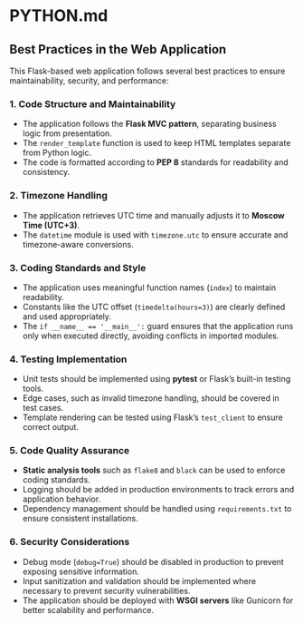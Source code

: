 # PYTHON.md

## Best Practices in the Web Application

This Flask-based web application follows several best practices to ensure maintainability, security, and performance:

### 1. Code Structure and Maintainability
- The application follows the **Flask MVC pattern**, separating business logic from presentation.
- The `render_template` function is used to keep HTML templates separate from Python logic.
- The code is formatted according to **PEP 8** standards for readability and consistency.

### 2. Timezone Handling
- The application retrieves UTC time and manually adjusts it to **Moscow Time (UTC+3)**.
- The `datetime` module is used with `timezone.utc` to ensure accurate and timezone-aware conversions.

### 3. Coding Standards and Style
- The application uses meaningful function names (`index`) to maintain readability.
- Constants like the UTC offset (`timedelta(hours=3)`) are clearly defined and used appropriately.
- The `if __name__ == '__main__':` guard ensures that the application runs only when executed directly, avoiding conflicts in imported modules.

### 4. Testing Implementation
- Unit tests should be implemented using **pytest** or Flask’s built-in testing tools.
- Edge cases, such as invalid timezone handling, should be covered in test cases.
- Template rendering can be tested using Flask’s `test_client` to ensure correct output.

### 5. Code Quality Assurance
- **Static analysis tools** such as `flake8` and `black` can be used to enforce coding standards.
- Logging should be added in production environments to track errors and application behavior.
- Dependency management should be handled using `requirements.txt` to ensure consistent installations.

### 6. Security Considerations
- Debug mode (`debug=True`) should be disabled in production to prevent exposing sensitive information.
- Input sanitization and validation should be implemented where necessary to prevent security vulnerabilities.
- The application should be deployed with **WSGI servers** like Gunicorn for better scalability and performance.


